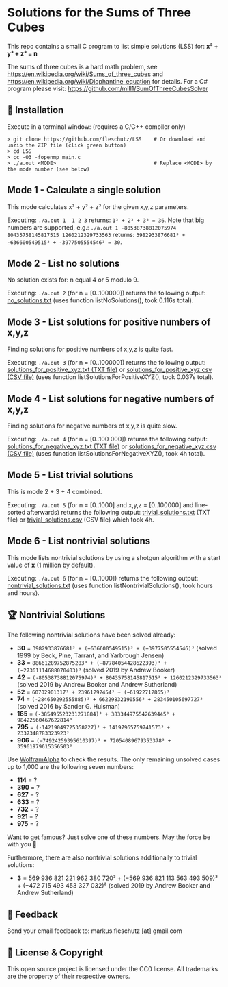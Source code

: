 Solutions for the Sums of Three Cubes
=====================================
This repo contains a small C program to list simple solutions (LSS) for: **x³ + y³ + z³ = n**

The sums of three cubes is a hard math problem, see https://en.wikipedia.org/wiki/Sums_of_three_cubes and https://en.wikipedia.org/wiki/Diophantine_equation for details. For a C# program please visit: https://github.com/mill1/SumOfThreeCubesSolver


🔧 Installation
----------------
Execute in a terminal window: (requires a C/C++ compiler only)
```
> git clone https://github.com/fleschutz/LSS    # Or download and unzip the ZIP file (click green button)
> cd LSS
> cc -O3 -fopenmp main.c 
> ./a.out <MODE>                                # Replace <MODE> by the mode number (see below)
```

Mode 1 - Calculate a single solution
-------------------------------------
This mode calculates x³ + y³ + z³ for the given x,y,z parameters.

Executing: `./a.out 1  1 2 3` returns: `1³ + 2³ + 3³ = 36`. Note that big numbers are supported, e.g.: `./a.out 1 -80538738812075974 80435758145817515 1260212329733563` returns: `3982933876681³ + -636600549515³ + -3977505554546³ = 30`.


Mode 2 - List no solutions
--------------------------
No solution exists for: n equal 4 or 5 modulo 9.

Executing: `./a.out 2` (for n = [0..100000]) returns the following output: [no_solutions.txt](Solutions/no_solutions.txt) (uses function listNoSolutions(), took 0.116s total).


Mode 3 - List solutions for positive numbers of x,y,z
-----------------------------------------------------
Finding solutions for positive numbers of x,y,z is quite fast.

Executing: `./a.out 3` (for n = [0..100000]) returns the following output: [solutions_for_positive_xyz.txt (TXT file)](Solutions/solutions_for_positive_xyz.txt) or [solutions_for_positive_xyz.csv (CSV file)](Solutions/solutions_for_positive_xyz.csv) (uses function listSolutionsForPositiveXYZ(), took 0.037s total).


Mode 4 - List solutions for negative numbers of x,y,z
-----------------------------------------------------
Finding solutions for negative numbers of x,y,z is quite slow.

Executing: `./a.out 4` (for n = [0..100 000]) returns the following output: [solutions_for_negative_xyz.txt (TXT file)](Solutions/solutions_for_negative_xyz.txt) or [solutions_for_negative_xyz.csv (CSV file)](Solutions/solutions_for_negative_xyz.csv) (uses function listSolutionsForNegativeXYZ(), took 4h total).


Mode 5 - List trivial solutions
-------------------------------
This is mode 2 + 3 + 4 combined.

Executing: `./a.out 5` (for n = [0..1000] and x,y,z = [0..100000] and line-sorted afterwards) returns the following output: [trivial_solutions.txt](Solutions/trivial_solutions.txt) (TXT file) or [trivial_solutions.csv](Results/trivial_solutions.csv) (CSV file) which took 4h.


Mode 6 - List nontrivial solutions
----------------------------------
This mode lists nontrivial solutions by using a shotgun algorithm with a start value of **x** (1 million by default).

Executing: `./a.out 6` (for n = [0..1000]) returns the following output: [nontrivial_solutions.txt](Solutions/nontrivial_solutions.txt) (uses function listNontrivialSolutions(), took hours and hours).

🏆 Nontrivial Solutions
------------------------
The following nontrivial solutions have been solved already:

* **30** = `3982933876681³ + (−636600549515)³ + (−3977505554546)³` (solved 1999 by Beck, Pine, Tarrant, and Yarbrough Jensen)
* **33** = `88661289752875283³ + (−87784054428622393)³ + (−27361114688070403)³` (solved 2019 by Andrew Booker)
* **42** = `(-80538738812075974)³ + 80435758145817515³ + 1260212329733563³` (solved 2019 by Andrew Booker and Andrew Sutherland)
* **52** = `60702901317³ + 23961292454³ + (−61922712865)³`
* **74** = `(-284650292555885)³ + 66229832190556³ + 283450105697727³` (solved 2016 by Sander G. Huisman)
* **165** = `(-385495523231271884)³ + 383344975542639445³ + 98422560467622814³`
* **795** = `(-14219049725358227)³ + 14197965759741573³ + 2337348783323923³`
* **906** = `(−74924259395610397)³ + 72054089679353378³ + 35961979615356503³`

Use [WolframAlpha](https://www.wolframalpha.com) to check the results. The only remaining unsolved cases up to 1,000 are the following seven numbers:

* **114** = ?
* **390** = ?
* **627** = ?
* **633** = ?
* **732** = ?
* **921** = ?
* **975** = ?

Want to get famous? Just solve one of these numbers. May the force be with you 🖖

Furthermore, there are also nontrivial solutions additionally to trivial solutions:

* **3** = 569 936 821 221 962 380 720³ + (−569 936 821 113 563 493 509)³ + (−472 715 493 453 327 032)³ (solved 2019 by Andrew Booker and Andrew Sutherland)

📧 Feedback
------------
Send your email feedback to: markus.fleschutz [at] gmail.com


🤝 License & Copyright
-----------------------
This open source project is licensed under the CC0 license. All trademarks are the property of their respective owners.
